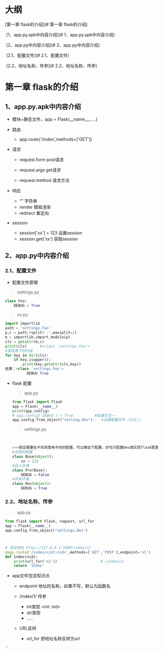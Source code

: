 # 大纲

[第一章 flask的介绍](# 第一章 flask的介绍)

​	[1、app.py.apk中内容介绍](# 1、app.py.apk中内容介绍)

​	[2、app.py中内容介绍](# 2、app.py中内容介绍)

​		[2.1、配置文件](# 2.1、配置文件)

​		[2.2、地址名称、传参](# 2.2、地址名称、传参)



# 第一章 flask的介绍

## 1、app.py.apk中内容介绍

* 模块+静态文件，app = Flask(\_\_name\_\_,.....)

* 路由
  * app.route('/index',methods=['GET'])

* 请求

  * request.form		post请求

  * request.args		get请求

  * request.method	请求方法

* 响应
  * “”		字符串
   * render		模板渲染
   * redirect       重定向	

* session
  * session['xx'] = 123	设置session	
  * session.get('xx')         获取session

## 2、app.py中内容介绍

### 2.1、配置文件

* 配置文件原理

> settings.py

```python
class Foo:
    DEBUG = True
```

> xx.py

```python
import importlib
path = 'settings.Foo'
p,c = path.rsplit('.',maxsplit=1)
m = importlib.import_module(p)
cls = getattr(m,c)
print(cls)      #<class 'settings.Foo'>
#查找类下的内容
for key in dir(cls):
    if key.isupper():
        print(key,getattr(cls,key))
结果：<class 'settings.Foo'>
          DEBUG True
```

* flask 配置

  > app.py

  ```python
  from flask import Flask
  app = Flask(__name__)
  print(app.config)
  # app.config['DEBUG'] = True			#配置方式一
  app.config.from_object("setting.Dev")    #设置配置文件（方式二）
  ```

  > settings.py

  ​	

  ```python
  >>>假设需要在不同场景用不同的配置，可以像如下配置，亦可只配置Dev类实现flask配置
  #共用的配置
  class Base(object):
      xx = 123
  #线上环境
  class Pro(Base):
      DEBUG = False
  #开发环境
  class Dev(object):
      DEBUG = True
  ```

### 2.2、地址名称、传参

> app.py

```python
from flask import Flask, request, url_for
app = Flask(__name__)
app.config.from_object("settings.Dev")



# 请求地址 http://127.0.0.1:5000/index/1/
@app.route('/index/<int:nid>',methods=['GET','POST'],endpoint='n1')
def index(nid):
    print(url_for('n1'))                    # /index/1/
    return 'Index'
```

* app文件包含知识点

  * endpoint	地址的名称，如果不写，默认为函数名
  * /index/1/    传参
    * int类型 	<int: nid>
    * str类型    <nid>
    * .....

  * URL反转
    * url_for	把地址名称反转为url

``